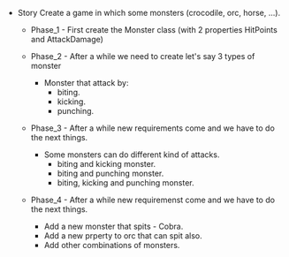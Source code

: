 
 - Story
    Create a game in which some monsters (crocodile, orc, horse, ...).

    - Phase_1 - First create the Monster class (with 2 properties HitPoints and AttackDamage)
    - Phase_2 - After a while we need to create let's say 3 types of monster
        - Monster that attack by: 
            - biting.
            - kicking.
            - punching.

    - Phase_3 - After a while new requirements come and we have to do the next things.
        - Some monsters can do different kind of attacks.
            - biting and kicking monster.
            - biting and punching monster.
            - biting, kicking and punching monster.

    - Phase_4 - After a while new requiremenst come and we have to do the next things.
        - Add a new monster that spits - Cobra.
        - Add a new prperty to orc that can spit also.
        - Add other combinations of monsters.

